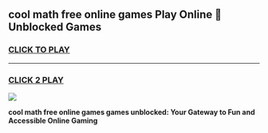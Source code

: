 
## cool math free online games Play Online 👋 Unblocked Games
<h3>
<a href="https://news.freeplayer.one?title=cool_math_free_online_games&ref=17CMG">CLICK TO PLAY</a></h3>
<hr>

<h3>
<a href="https://news.freeplayer.one?title=cool_math_free_online_games&ref=17CMG">CLICK 2 PLAY</a>
  
</h3>

<a href="https://news.freeplayer.one?title=cool_math_free_online_games&ref=17CMG/"><img src="https://clearcache.store/games.png"></a>


**cool math free online games games unblocked: Your Gateway to Fun and Accessible Online Gaming**
